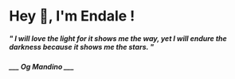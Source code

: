 <h1 title="head"> Hey 👋, I'm Endale !</h1>

**<h5><i>" I will love the light for it shows me the way, yet I will endure the darkness because it shows me the stars. "</i></h5>**

*<b>___ Og Mandino ___</b>*
